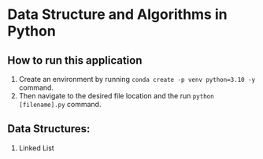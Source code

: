 # Data Structure and Algorithms in Python

## How to run this application
1. Create an environment by running `conda create -p venv python=3.10 -y` command.
2. Then navigate to the desired file location and the run `python [filename].py` command.

## Data Structures:
 1. Linked List  
